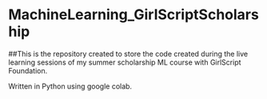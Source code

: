# MachineLearning_GirlScriptScholarship

##This is the repository created to store the code created during the live learning sessions of my summer scholarship ML course with GirlScript Foundation.

Written in Python using google colab.


